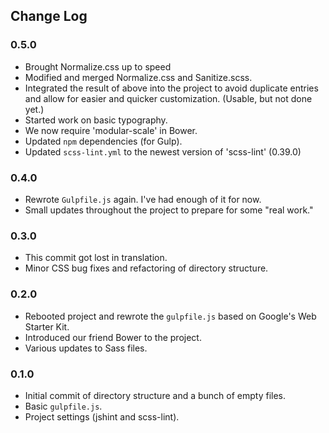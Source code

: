## Change Log

### 0.5.0
 - Brought Normalize.css up to speed
 - Modified and merged Normalize.css and Sanitize.scss.
 - Integrated the result of above into the project to avoid duplicate entries
   and allow for easier and quicker customization. (Usable, but not done yet.)
 - Started work on basic typography.
 - We now require 'modular-scale' in Bower.
 - Updated `npm` dependencies (for Gulp).
 - Updated `scss-lint.yml` to the newest version of 'scss-lint' (0.39.0)

### 0.4.0
 - Rewrote `Gulpfile.js` again. I've had enough of it for now.
 - Small updates throughout the project to prepare for some "real work."

### 0.3.0
 - This commit got lost in translation.
 - Minor CSS bug fixes and refactoring of directory structure.

### 0.2.0
 - Rebooted project and rewrote the `gulpfile.js` based on Google's Web
   Starter Kit.
 - Introduced our friend Bower to the project.
 - Various updates to Sass files.

### 0.1.0
 - Initial commit of directory structure and a bunch of empty files.
 - Basic `gulpfile.js`.
 - Project settings (jshint and scss-lint).
